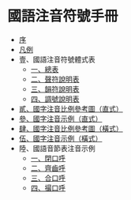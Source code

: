 # 國語注音符號手冊

* [序](foreword.md)
* [凡例](legend.md)
* 壹、國語注音符號體式表
    * [一、總表](1-1.md)
    * [二、聲符說明表](1-2.md)
    * [三、韻符說明表](1-3.md)
    * [四、調號說明表](1-4.md)
* [貳、國字注音比例參考圖（直式）](2.md)
* [參、國字注音示例（直式）](3.md)
* [肆、國字注音比例參考圖（橫式）](4.md)
* [伍、國字注音示例（橫式）](5.md)
* 陸、國語音節表注音示例
    * [一、閉口呼](6-1.md)
    * [二、齊齒呼](6-2.md)
    * [三、合口呼](6-3.md)
    * [四、撮口呼](6-4.md)
